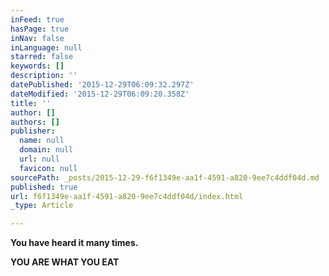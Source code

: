 ```yaml
---
inFeed: true
hasPage: true
inNav: false
inLanguage: null
starred: false
keywords: []
description: ''
datePublished: '2015-12-29T06:09:32.297Z'
dateModified: '2015-12-29T06:09:20.358Z'
title: ''
author: []
authors: []
publisher:
  name: null
  domain: null
  url: null
  favicon: null
sourcePath: _posts/2015-12-29-f6f1349e-aa1f-4591-a820-9ee7c4ddf04d.md
published: true
url: f6f1349e-aa1f-4591-a820-9ee7c4ddf04d/index.html
_type: Article

---
```

**You have heard it many times.**

**YOU ARE WHAT YOU EAT**